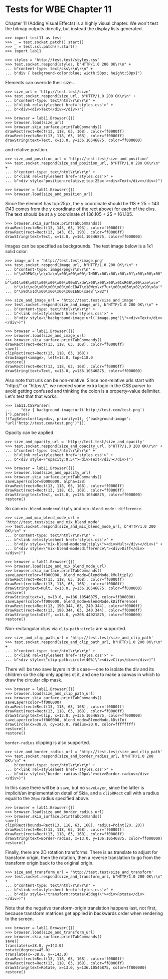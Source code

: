 Tests for WBE Chapter 11
========================

Chapter 11 (Adding Visual Effects) is a highly visual chapter. We won't
test the bitmap outputs directly, but instead the display lists generated.

    >>> import test11 as test
    >>> _ = test.socket.patch().start()
    >>> _ = test.ssl.patch().start()
    >>> import lab11

    >>> styles = 'http://test.test/styles.css'
    >>> test.socket.respond(styles, b"HTTP/1.0 200 OK\r\n" +
    ... b"content-type: text/css\r\n\r\n" +
    ... b"div { background-color:blue; width:50px; height:50px}")

Elements can override their size...

    >>> size_url = 'http://test.test/size'
    >>> test.socket.respond(size_url, b"HTTP/1.0 200 OK\r\n" +
    ... b"content-type: text/html\r\n\r\n" +
    ... b"<link rel=stylesheet href='styles.css'>" +
    ... b"<div><div>Text</div></div>)")

    >>> browser = lab11.Browser({})
    >>> browser.load(size_url)
    >>> browser.skia_surface.printTabCommands()
    drawRect(rect=Rect(13, 118, 63, 168), color=ff0000ff)
    drawRect(rect=Rect(13, 118, 63, 168), color=ff0000ff)
    drawString(text=Text, x=13.0, y=136.10546875, color=ff000000)

and relative position.

    >>> size_and_position_url = 'http://test.test/size-and-position'
    >>> test.socket.respond(size_and_position_url, b"HTTP/1.0 200 OK\r\n" +
    ... b"content-type: text/html\r\n\r\n" +
    ... b"<link rel=stylesheet href='styles.css'>" +
    ... b"<div style='position:relative;top:25px'><div>Text</div></div>)")

    >>> browser = lab11.Browser({})
    >>> browser.load(size_and_position_url)

Since the elemnet has top:25px, the y coordinate should be 118 + 25 = 143
(143 comes from the y coordinate of the rect above) for each of the divs. The
text should be at a y coordinate of 136.105 + 25 = 161.105.

    >>> browser.skia_surface.printTabCommands()
    drawRect(rect=Rect(13, 143, 63, 193), color=ff0000ff)
    drawRect(rect=Rect(13, 143, 63, 193), color=ff0000ff)
    drawString(text=Text, x=13.0, y=161.10546875, color=ff000000)

Images can be specified as backgrounds. The test image below is a 1x1 solid
color.

    >>> image_url = 'http://test.test/image.png'
    >>> test.socket.respond(image_url, b"HTTP/1.0 200 OK\r\n" +
    ... b"content-type: image/png\r\n\r\n" +
    ... b"\x89PNG\r\n\x1a\n\x00\x00\x00\rIHDR\x00\x00\x00\x01\x00\x00\x00"
    ... b"\x01\x08\x02\x00\x00\x00\x90wS\xde\x00\x00\x00\x01sRGB\x00\xae\xce"
    ... b"\x1c\xe9\x00\x00\x00\x0cIDAT\x18Wcx\xf7u+\x00\x05m\x02\x99\x8a'"
    ... b"\x9d\x1d\x00\x00\x00\x00IEND\xaeB`\x82")

    >>> size_and_image_url = 'http://test.test/size_and_image'
    >>> test.socket.respond(size_and_image_url, b"HTTP/1.0 200 OK\r\n" +
    ... b"content-type: text/html\r\n\r\n" +
    ... b"<link rel=stylesheet href='styles.css'>" +
    ... b"<div style=\"background-image:url('image.png')\"><div>Text</div></div>)")

    >>> browser = lab11.Browser({})
    >>> browser.load(size_and_image_url)
    >>> browser.skia_surface.printTabCommands()
    drawRect(rect=Rect(13, 118, 63, 168), color=ff0000ff)
    save()
    clipRect(rect=Rect(13, 118, 63, 168))
    drawImage(<image>, left=13.0, top=118.0
    restore()
    drawRect(rect=Rect(13, 118, 63, 168), color=ff0000ff)
    drawString(text=Text, x=13.0, y=136.10546875, color=ff000000)

Also note that urls can be non-relative. Since non-relative urls start with
"http://" or "https://", we needed some extra logic in the CSS parser to avoid
getting confused and thinking the colon is a property-value delimiter. Let's
test that that works:

    >>> lab11.CSSParser(
    ...    "div { background-image:url('http://test.com/test.png') }").parse()
    [(TagSelector(tag=div, priority=1), {'background-image': "url('http://test.com/test.png')"})]

Opacity can be applied.

    >>> size_and_opacity_url = 'http://test.test/size_and_opacity'
    >>> test.socket.respond(size_and_opacity_url, b"HTTP/1.0 200 OK\r\n" +
    ... b"content-type: text/html\r\n\r\n" +
    ... b"<link rel=stylesheet href='styles.css'>" +
    ... b"<div style=\"opacity:0.5\"><div>Text</div></div>)")

    >>> browser = lab11.Browser({})
    >>> browser.load(size_and_opacity_url)
    >>> browser.skia_surface.printTabCommands()
    saveLayer(color=80000000, alpha=128)
    drawRect(rect=Rect(13, 118, 63, 168), color=ff0000ff)
    drawRect(rect=Rect(13, 118, 63, 168), color=ff0000ff)
    drawString(text=Text, x=13.0, y=136.10546875, color=ff000000)
    restore()

So can `mix-blend-mode:multiply` and `mix-blend-mode: difference`.

    >>> size_and_mix_blend_mode_url = 'http://test.test/size_and_mix_blend_mode'
    >>> test.socket.respond(size_and_mix_blend_mode_url, b"HTTP/1.0 200 OK\r\n" +
    ... b"content-type: text/html\r\n\r\n" +
    ... b"<link rel=stylesheet href='styles.css'>" +
    ... b"<div style=\"mix-blend-mode:multiply\"><div>Mult</div></div>)" +
    ... b"<div style=\"mix-blend-mode:difference\"><div>Diff</div></div>)")

    >>> browser = lab11.Browser({})
    >>> browser.load(size_and_mix_blend_mode_url)
    >>> browser.skia_surface.printTabCommands()
    saveLayer(color=ff000000, blend_mode=BlendMode.kMultiply)
    drawRect(rect=Rect(13, 118, 63, 168), color=ff0000ff)
    drawRect(rect=Rect(13, 118, 63, 168), color=ff0000ff)
    drawString(text=Mult, x=13.0, y=136.10546875, color=ff000000)
    restore()
    drawString(text=), x=13.0, y=186.10546875, color=ff000000)
    saveLayer(color=ff000000, blend_mode=BlendMode.kDifference)
    drawRect(rect=Rect(13, 190.344, 63, 240.344), color=ff0000ff)
    drawRect(rect=Rect(13, 190.344, 63, 240.344), color=ff0000ff)
    drawString(text=Diff, x=13.0, y=208.44921875, color=ff000000)
    restore()

Non-rectangular clips via `clip-path:circle` are supported.

    >>> size_and_clip_path_url = 'http://test.test/size_and_clip_path'
    >>> test.socket.respond(size_and_clip_path_url, b"HTTP/1.0 200 OK\r\n" +
    ... b"content-type: text/html\r\n\r\n" +
    ... b"<link rel=stylesheet href='styles.css'>" +
    ... b"<div style=\"clip-path:circle(40%)\"><div>Clip</div></div>)")

There will be two save layers in this case---one to isolate the
div and its children so the clip only applies ot it, and one to
make a canvas in which to draw the circular clip mask.

    >>> browser = lab11.Browser({})
    >>> browser.load(size_and_clip_path_url)
    >>> browser.skia_surface.printTabCommands()
    saveLayer(color=ff000000)
    drawRect(rect=Rect(13, 118, 63, 168), color=ff0000ff)
    drawRect(rect=Rect(13, 118, 63, 168), color=ff0000ff)
    drawString(text=Clip, x=13.0, y=136.10546875, color=ff000000)
    saveLayer(color=ff000000, blend_mode=BlendMode.kDstIn)
    drawCircle(cx=38.0, cy=143.0, radius=20.0, color=ffffffff)
    restore()
    restore()

`border-radius` clipping is also supported.

    >>> size_and_border_radius_url = 'http://test.test/size_and_clip_path'
    >>> test.socket.respond(size_and_border_radius_url, b"HTTP/1.0 200 OK\r\n" +
    ... b"content-type: text/html\r\n\r\n" +
    ... b"<link rel=stylesheet href='styles.css'>" +
    ... b"<div style=\"border-radius:20px\"><div>Border-radius</div></div>)")

In this case there will be a `save`, but no `saveLayer`, since the latter
is implicit/an implementation detail of Skia, and a `clipRRect` call with a
radius equal to the `20px` radius specified above.

    >>> browser = lab11.Browser({})
    >>> browser.load(size_and_border_radius_url)
    >>> browser.skia_surface.printTabCommands()
    save()
    clipRRect(bounds=Rect(13, 118, 63, 168), radius=Point(20, 20))
    drawRect(rect=Rect(13, 118, 63, 168), color=ff0000ff)
    drawRect(rect=Rect(13, 118, 63, 168), color=ff0000ff)
    drawString(text=Border-radius, x=13.0, y=136.10546875, color=ff000000)
    restore()

Finally, there are 2D rotation transforms. There is as translate to adjust for
transform origin, then the rotation, then a reverse translation to go from
the transform origin back to the original origin.

    >>> size_and_transform_url = 'http://test.test/size_and_transform'
    >>> test.socket.respond(size_and_transform_url, b"HTTP/1.0 200 OK\r\n" +
    ... b"content-type: text/html\r\n\r\n" +
    ... b"<link rel=stylesheet href='styles.css'>" +
    ... b"<div style=\"transform:rotate(45deg)\"><div>Rotate</div></div>)")

Note that the negative transform-origin translation happens last, not first,
because transform matrices get applied in backwards order when rendering to 
the screen.

    >>> browser = lab11.Browser({})
    >>> browser.load(size_and_transform_url)
    >>> browser.skia_surface.printTabCommands()
    save()
    translate(x=38.0, y=143.0)
    rotate(degrees=45.0)
    translate(x=-38.0, y=-143.0)
    drawRect(rect=Rect(13, 118, 63, 168), color=ff0000ff)
    drawRect(rect=Rect(13, 118, 63, 168), color=ff0000ff)
    drawString(text=Rotate, x=13.0, y=136.10546875, color=ff000000)
    restore()